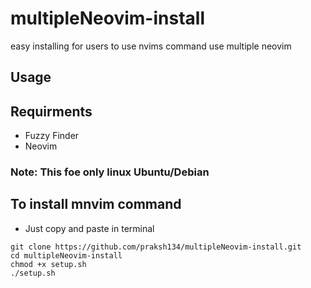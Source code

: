 # multipleNeovim-install
easy installing for users to use nvims command use multiple neovim

## Usage


## Requirments
* Fuzzy Finder
* Neovim

### Note: This foe only linux Ubuntu/Debian
## To install mnvim command
* Just copy and paste in terminal
```
git clone https://github.com/praksh134/multipleNeovim-install.git
cd multipleNeovim-install
chmod +x setup.sh
./setup.sh
```
